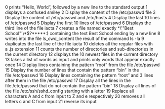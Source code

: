 0 prints “Hello, World”, followed by a new line to the standard output
1 displays a confused smiley
2 Display the content of the /etc/passwd file
3 Display the content of /etc/passwd and /etc/hosts
4 Display the last 10 lines of /etc/passwd
5 Display the first 10 lines of /etc/passwd
6 Displays the third line of the file iacta
7 creates a file named exactly \*\\'"Best School"\'\\*$\?\*\*\*\*\*:) containing the text Best School ending by a new line
8 writes into the file ls_cwd_content the result of the command ls -la
9 duplicates the last line of the file iacta
10 deletes all the regular files with a .js extension
11 counts the number of directories and sub-directories in the current directory
12 displays the 10 newest files in the current directory
13 takes a list of words as input and prints only words that appear exactly once
14 Display lines containing the pattern “root” from the file /etc/passwd
15 Display the number of lines that contain the pattern “bin” in the file /etc/passwd
16 Display lines containing the pattern “root” and 3 lines after them in the file /etc/passwd
17 Display all the lines in the file /etc/passwd that do not contain the pattern “bin”
18 Display all lines of the file /etc/ssh/sshd_config starting with a letter
19 Replace all characters A and c from input to Z and e respectively
20 removes all letters c and C from input
21 reverse its input
